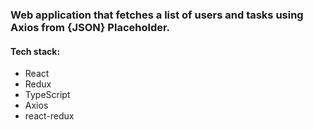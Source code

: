 ### Web application that fetches a list of users and tasks using Axios from {JSON} Placeholder.

#### Tech stack:
- React
- Redux
- TypeScript
- Axios
- react-redux
